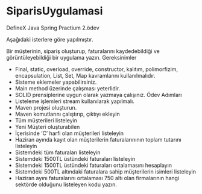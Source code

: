 # SiparisUygulamasi
DefineX Java Spring Practium 2.ödev

Aşağıdaki isterlere göre yapılmıştır.

Bir müşterinin, sipariş oluşturup, faturalarını kaydedebildiği ve görüntüleyebildiği bir uygulama yazın. 
Gereksinimler
* Final, static, overload, override, constructor, kalıtım, polimorfizim, encapsulation, List, Set, Map kavramlarını kullanılmalıdır. 
* Sisteme eklemeler yapabilirsiniz.
* Main method üzerinde çalışması yeterlidir. 
* SOLID prensiplerine uygun olarak yazmaya çalışınız. 
Ödev Adımları
* Listeleme işlemleri stream kullanılarak yapılmalı.
* Maven projesi oluşturun.
* Maven komutlarını çalıştırıp, çıktıyı ekleyin
* Tüm müşterileri listeleyin 
* Yeni Müşteri oluşturabilen
* İçerisinde ‘C’ harfi olan müşterileri listeleyin
* Haziran ayında kayıt olan müşterilerin faturalarınının toplam tutarını listeleyin
* Sistemdeki tüm faturaları listeleyin
* Sistemdeki 1500TL üstündeki faturaları listeleyin
* Sistemdeki 1500TL üstündeki faturaları ortalamasını hesaplayın
* Sistemdeki 500TL altındaki faturalara sahip müşterilerin isimleri listeleyin
* Haziran ayını faturalarını ortalaması 750 altı olan firmalarının hangi sektörde olduğunu listeleyen kodu yazın.
